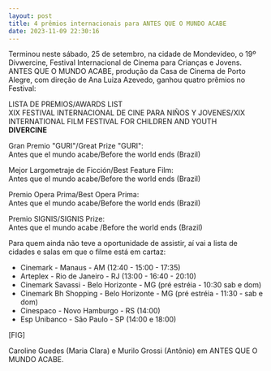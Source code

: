 ```yaml
---
layout: post
title: 4 prêmios internacionais para ANTES QUE O MUNDO ACABE
date: 2023-11-09 22:30:16
---
```

Terminou neste sábado, 25 de setembro, na cidade de Mondevideo, o 19º Divwercine, Festival Internacional de Cinema para Crianças e Jovens. ANTES QUE O MUNDO ACABE, produção da Casa de Cinema de Porto Alegre, com direção de Ana Luiza Azevedo, ganhou quatro prêmios no Festival:

LISTA DE PREMIOS/AWARDS LIST\
XIX FESTIVAL INTERNACIONAL DE CINE PARA NIÑOS Y JOVENES/XIX INTERNATIONAL FILM FESTIVAL FOR CHILDREN AND YOUTH\
**DIVERCINE**

Gran Premio "GURI"/Great Prize "GURI":\
Antes que el mundo acabe/Before the world ends (Brazil)

Mejor Largometraje de Ficción/Best Feature Film:\
Antes que el mundo acabe/Before the world ends (Brazil)

Premio Opera Prima/Best Opera Prima:\
Antes que el mundo acabe/Before the world ends (Brazil)

Premio SIGNIS/SIGNIS Prize:\
Antes que el mundo acabe /Before the world ends (Brazil)

Para quem ainda não teve a oportunidade de assistir, aí vai a lista de cidades e salas em que o filme está em cartaz:

* Cinemark - Manaus - AM (12:40 - 15:00 - 17:35)
* Arteplex - Rio de Janeiro - RJ (13:00 - 16:40 - 20:10)
* Cinemark Savassi - Belo Horizonte - MG (pré estréia - 10:30 sab e dom)
* Cinemark Bh Shopping - Belo Horizonte - MG (pré estréia - 11:30 - sab e dom)
* Cinespaco - Novo Hamburgo - RS (14:00)
* Esp Unibanco - São Paulo - SP (14:00 e 18:00)

\[FIG]

Caroline Guedes (Maria Clara) e Murilo Grossi (Antônio) em ANTES QUE O MUNDO ACABE.